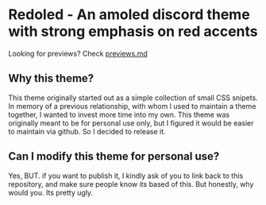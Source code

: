 # Redoled - An amoled discord theme with strong emphasis on red accents
Looking for previews? Check [previews.md](https://github.com/Riddim-GLiTCH/Redoled/blob/main/previews.md)
## Why this theme? 
This theme originally started out as a simple collection of small CSS snipets. In memory of a previous relationship, with whom I used to maintain a theme together, I wanted to invest more time into my own.
This theme was originally meant to be for personal use only, but I figured it would be easier to maintain via github. So I decided to release it.

## Can I modify this theme for personal use?
Yes, BUT. if you want to publish it, I kindly ask of you to link back to this repository, and make sure people know its based of this. But honestly, why would you. Its pretty ugly.
